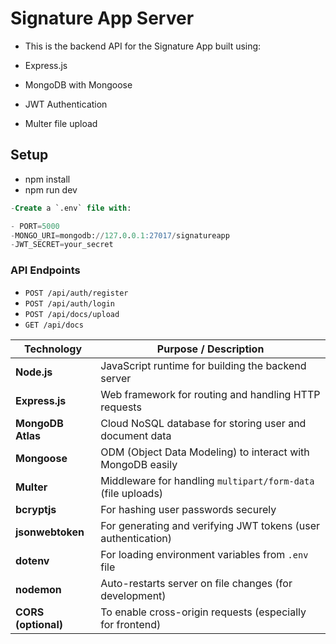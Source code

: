# Signature App Server

- This is the backend API for the Signature App built using:

- Express.js
- MongoDB with Mongoose
- JWT Authentication
- Multer file upload

## Setup

- npm install
- npm run dev

``` sql
-Create a `.env` file with:

- PORT=5000
-MONGO_URI=mongodb://127.0.0.1:27017/signatureapp
-JWT_SECRET=your_secret
```

### API Endpoints

- `POST /api/auth/register`
- `POST /api/auth/login`
- `POST /api/docs/upload`
- `GET /api/docs`

| Technology          | Purpose / Description                                         |
| ------------------- | ------------------------------------------------------------- |
| **Node.js**         | JavaScript runtime for building the backend server            |
| **Express.js**      | Web framework for routing and handling HTTP requests          |
| **MongoDB Atlas**   | Cloud NoSQL database for storing user and document data       |
| **Mongoose**        | ODM (Object Data Modeling) to interact with MongoDB easily    |
| **Multer**          | Middleware for handling `multipart/form-data` (file uploads)  |
| **bcryptjs**        | For hashing user passwords securely                           |
| **jsonwebtoken**    | For generating and verifying JWT tokens (user authentication) |
| **dotenv**          | For loading environment variables from `.env` file            |
| **nodemon**         | Auto-restarts server on file changes (for development)        |
| **CORS (optional)** | To enable cross-origin requests (especially for frontend)     |
